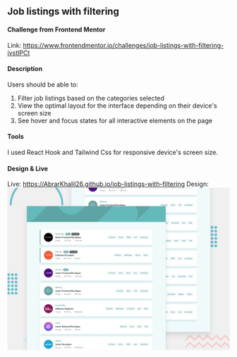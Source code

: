 ## Job listings with filtering

#### Challenge from Frontend Mentor
Link: https://www.frontendmentor.io/challenges/job-listings-with-filtering-ivstIPCt

#### Description
Users should be able to:
1. Filter job listings based on the categories selected
2. View the optimal layout for the interface depending on their device's screen size
3. See hover and focus states for all interactive elements on the page

#### Tools
I used React Hook and Tailwind Css for responsive device's screen size.

#### Design & Live
Live: https://AbrarKhalil26.github.io/job-listings-with-filtering
Design: 
![](https://github.com/AbrarKhalil26/job-listings-with-filtering/blob/main/public/design/desktop-preview.jpg)